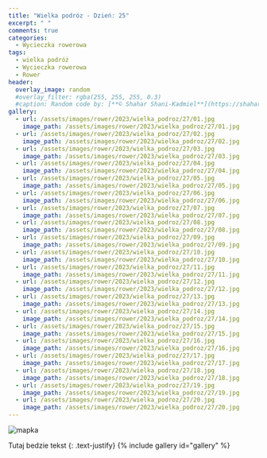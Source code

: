 ```yaml
---
title: "Wielka podróz - Dzień: 25"
excerpt: " "
comments: true
categories:
  - Wycieczka rowerowa
tags:
  - wielka podróż
  - Wycieczka rowerowa
  - Rower
header:
  overlay_image: random
  #overlay_filter: rgba(255, 255, 255, 0.3)
  #caption: Random code by: [**© Shahar Shani-Kadmiel**](https://shaharkadmiel.github.io)"
gallery:
  - url: /assets/images/rower/2023/wielka_podroz/27/01.jpg
    image_path: /assets/images/rower/2023/wielka_podroz/27/01.jpg
  - url: /assets/images/rower/2023/wielka_podroz/27/02.jpg
    image_path: /assets/images/rower/2023/wielka_podroz/27/02.jpg
  - url: /assets/images/rower/2023/wielka_podroz/27/03.jpg
    image_path: /assets/images/rower/2023/wielka_podroz/27/03.jpg
  - url: /assets/images/rower/2023/wielka_podroz/27/04.jpg
    image_path: /assets/images/rower/2023/wielka_podroz/27/04.jpg
  - url: /assets/images/rower/2023/wielka_podroz/27/05.jpg
    image_path: /assets/images/rower/2023/wielka_podroz/27/05.jpg
  - url: /assets/images/rower/2023/wielka_podroz/27/06.jpg
    image_path: /assets/images/rower/2023/wielka_podroz/27/06.jpg
  - url: /assets/images/rower/2023/wielka_podroz/27/07.jpg
    image_path: /assets/images/rower/2023/wielka_podroz/27/07.jpg
  - url: /assets/images/rower/2023/wielka_podroz/27/08.jpg
    image_path: /assets/images/rower/2023/wielka_podroz/27/08.jpg
  - url: /assets/images/rower/2023/wielka_podroz/27/09.jpg
    image_path: /assets/images/rower/2023/wielka_podroz/27/09.jpg
  - url: /assets/images/rower/2023/wielka_podroz/27/10.jpg
    image_path: /assets/images/rower/2023/wielka_podroz/27/10.jpg
  - url: /assets/images/rower/2023/wielka_podroz/27/11.jpg
    image_path: /assets/images/rower/2023/wielka_podroz/27/11.jpg
  - url: /assets/images/rower/2023/wielka_podroz/27/12.jpg
    image_path: /assets/images/rower/2023/wielka_podroz/27/12.jpg
  - url: /assets/images/rower/2023/wielka_podroz/27/13.jpg
    image_path: /assets/images/rower/2023/wielka_podroz/27/13.jpg
  - url: /assets/images/rower/2023/wielka_podroz/27/14.jpg
    image_path: /assets/images/rower/2023/wielka_podroz/27/14.jpg
  - url: /assets/images/rower/2023/wielka_podroz/27/15.jpg
    image_path: /assets/images/rower/2023/wielka_podroz/27/15.jpg
  - url: /assets/images/rower/2023/wielka_podroz/27/16.jpg
    image_path: /assets/images/rower/2023/wielka_podroz/27/16.jpg
  - url: /assets/images/rower/2023/wielka_podroz/27/17.jpg
    image_path: /assets/images/rower/2023/wielka_podroz/27/17.jpg
  - url: /assets/images/rower/2023/wielka_podroz/27/18.jpg
    image_path: /assets/images/rower/2023/wielka_podroz/27/18.jpg
  - url: /assets/images/rower/2023/wielka_podroz/27/19.jpg
    image_path: /assets/images/rower/2023/wielka_podroz/27/19.jpg
  - url: /assets/images/rower/2023/wielka_podroz/27/20.jpg
    image_path: /assets/images/rower/2023/wielka_podroz/27/20.jpg
---
```

![mapka](/assets/images/rower/2023/wielka_podroz/27/mapka.png)

Tutaj bedzie tekst
{: .text-justify}
{% include gallery id="gallery" %}
